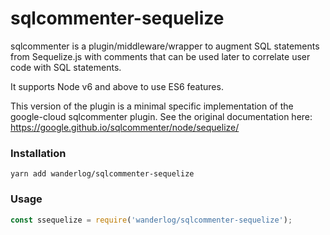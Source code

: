 # sqlcommenter-sequelize

sqlcommenter is a plugin/middleware/wrapper to augment SQL statements from Sequelize.js
with comments that can be used later to correlate user code with SQL statements.

It supports Node v6 and above to use ES6 features.

This version of the plugin is a minimal specific implementation of the google-cloud 
sqlcommenter plugin. See the original documentation here: https://google.github.io/sqlcommenter/node/sequelize/

### Installation
```shell
yarn add wanderlog/sqlcommenter-sequelize
```

### Usage
```javascript
const ssequelize = require('wanderlog/sqlcommenter-sequelize');
```
